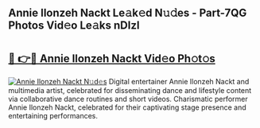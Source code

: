 ## Annie Ilonzeh Nackt Le𝚊k𝚎d N𝚞𝚍es - Part-7QG Photos Vid𝚎o Le𝚊ks nDIzl

# <h2><a href="http://fb96vk6.evod.top/?m=Annie+Ilonzeh+Nackt">🔗 👉🔴 Annie Ilonzeh Nackt Vid𝚎o Ph𝚘t𝚘s</a></h2>

[![Annie Ilonzeh Nackt N𝚞d𝚎s](https://i.imgur.com/8V9OHl7.gif)](http://fb96vk6.evod.top/?m=Annie+Ilonzeh+Nackt)
Digital entertainer Annie Ilonzeh Nackt and multimedia artist, celebrated for disseminating dance and lifestyle content via collaborative dance routines and short videos. Charismatic performer Annie Ilonzeh Nackt, celebrated for their captivating stage presence and entertaining performances. 
